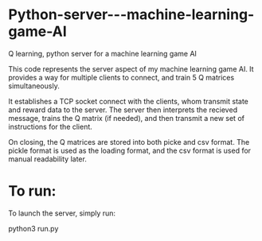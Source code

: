 # Python-server---machine-learning-game-AI
Q learning, python server for a machine learning game AI

This code represents the server aspect of my machine learning game AI. It provides
a way for multiple clients to connect, and train 5 Q matrices simultaneously. 

It establishes a TCP socket connect with the clients, whom transmit state and reward data to the server.
The server then interprets the recieved message, trains the Q matrix (if needed), and then
transmit a new set of instructions for the client.

On closing, the Q matrices are stored into both picke and csv format. The pickle format is used as the loading format,
and the csv format is used for manual readability later.

# To run:

To launch the server, simply run:

python3 run.py
